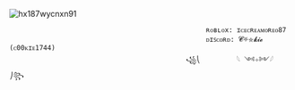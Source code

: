 ![hx187wycnxn91](https://github.com/user-attachments/assets/87cb3083-3e0b-4d52-9dbb-acd017c4d6d2)

                                                     ʀᴏʙʟᴏx: ɪᴄᴇᴄʀᴇᴀᴍᴏʀᴇᴏ87
                                                     ᴅɪꜱᴄᴏʀᴅ: 𝓒⛧⛤𝓴𝓲𝓮 (ᴄ00ᴋɪᴇ1744)
                                                ꧁⎝         𓆩 ༺✧༻𓆪              ⎠꧂
